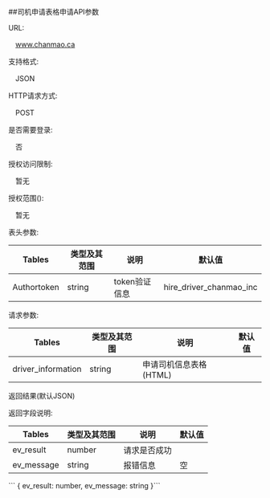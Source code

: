 ##司机申请表格申请API参数

URL:

　www.chanmao.ca
 
支持格式:

　JSON
 
HTTP请求方式:

　POST
 
是否需要登录:

　否
 
授权访问限制:

　暂无
 
授权范围():

　暂无

表头参数:

| Tables | 类型及其范围 | 说明 |  默认值|
| -------------|-------------| -----|-----|
| Authortoken | string | token验证信息 |hire_driver_chanmao_inc|

请求参数:


| Tables | 类型及其范围 | 说明 |  默认值|
| ------------- |-------------| -----|-----|
| driver_information | string | 申请司机信息表格(HTML) ||



返回结果(默认JSON)

返回字段说明:

| Tables | 类型及其范围 | 说明 |  默认值|
| ------------- |-------------|-----|-----|
| ev_result | number |  请求是否成功 ||
| ev_message | string | 报错信息 | 空|

<span style="background-color : lightbule">
```
{
    ev_result: number,
    ev_message: string
}```
</span>
